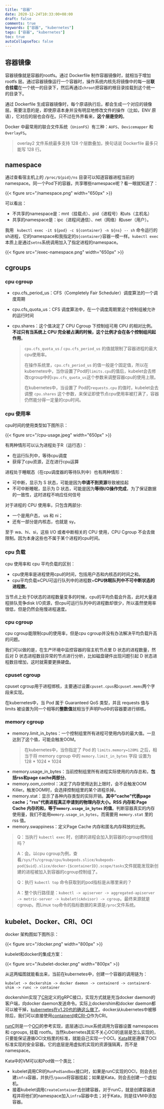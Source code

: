 ```yaml
---
title: "容器"
date: 2020-12-24T10:33:00+08:00
draft: false
comments: true
keywords: ["容器", "kubernetes"]
tags: ["容器", "kubernetes"]
toc: true
autoCollapseToc: false
---
```


## 容器镜像

容器镜像就是容器的rootfs。通过 Dockerfile 制作容器镜像时，就相当于增加 rootfs 层。通过容器镜像运行一个容器时，操作系统内核先将镜像中的每一层**联合挂载**在一个统一的目录下，然后再通过`chroot`把容器的根目录挂载到这个统一的目录下。

通过 Dockerfile 生成容器镜像时，每个原语执行后，都会生成一个对应的镜像层。需要注意的是，即使原语本身并没有明显地修改文件的操作（比如，ENV 原语），它对应的层也会存在。只不过在外界看来，**这个层是空的**。

Docker 中最常用的联合文件系统（`UnionFS`）有三种：`AUFS`、`Devicemapper` 和 `OverlayFS`。

> overlay2 文件系统最多支持 128 个层数叠加，换句话说 Dockerfile 最多只能写 128 行。

## namespace

通过查看宿主机上的 `/proc/${pid}/ns` 目录可以知道容器进程当前的namespace。同一个Pod下的容器，共享哪些namespace呢？看一眼就知道了：

{{< figure src="/namespace.png" width="650px" >}}

可以看出：

* 不共享的namespace是：mnt（挂载点）、pid（进程号）和uts（主机名）
* 共享的namespace是：ipc（进程间通信）、net（网络）和user（用户）。

我用 ` kubectl exec -it ${pod} -c ${container} -n ${ns} -- sh` 命令运行的sh进程，它的namespace和我指定的`${container}`容器一模一样。`kubectl exec` 本质上是通过`setns`系统调用加入了指定进程的namespace。

{{< figure src="/exec-namespace.png" width="650px" >}}

## cgroups

### cpu cgroup

* cpu.cfs_period_us：CFS（Completely Fair Scheduler）调度算法的一个调度周期
* cpu.cfs_quota_us：CFS 调度算法中，在一个调度周期里这个控制组被允许的运行时间
* cpu.shares：这个值决定了 CPU Cgroup 下控制组可用 CPU 的相对比例。**不过只有当系统上 CPU 完全被占满的时候，这个比例才会在各个控制组间起作用**。

    > `cpu.cfs_quota_us` / `cpu.cfs_period_us` 的值就限制了容器进程的最大cpu使用率。
    >
    > 在操作系统里，`cpu.cfs_period_us` 的值一般是个固定值，所以在kubernetes中，当你设置了Pod的`limits.cpu`的值后，kubelet会去修改cgroup中的`cpu.cfs_quota_us`这个参数来调整容器cpu的使用上限。
    >
    > 在kubernetes中，当设置了 Pod的`requests.cpu` 的值时，kubelet会去调整 `cpu.shares` 这个参数，来保证即使节点cpu使用率被打满了，容器仍然能分得一定量的cpu时间。

### cpu 使用率

cpu时间的使用类型如下图所示：

{{< figure src="/cpu-usage.jpeg" width="650px" >}}

有两种情形可以认为进程处于R（运行态）：

* 在运行队列中，等待cpu调度
* 获得了cpu资源，正在进行cpu运算

进程处于睡眠态（在cpu调度器的等待队列中）也有两种情形：

* 可中断，显示为 S 状态，可能是因为**申请不到资源**导致被挂起
* 不可中断睡眠，显示为 D 状态，可能是因为**等待I/O操作完成**，为了保证数据的一致性，这时进程不响应任何信号

对于进程的 CPU 使用率，只包含两部分:

* 一个是用户态， us 和 ni；
* 还有一部分是内核态，也就是 sy。

至于 wa、hi、si，这些 I/O 或者中断相关的 CPU 使用，CPU Cgroup 不会去做限制。因为本身这些也不属于某个进程的cpu时间。

### cpu 负载

cpu 使用率和 cpu 平均负载的区别：

* cpu使用率是进程使用cpu的时间，包括用户态和内核态的时间之和。
* cpu平均负载≈CPU可运行队列中的进程数+**CPU休眠队列中不可中断状态的进程数**。

当节点上处于D状态的进程数量变多的时候，cpu的平均负载会升高，此时大量进程排队竞争disk I/O资源，但cpu可运行队列中的进程数却很少，所以虽然使用率很低，但是仍然会拖慢进程速度。

### cpu cgroup

cpu cgroup能限制cpu的使用率，但是cpu cgroup并没有办法解决平均负载升高的问题。

我们可以做的是，在生产环境中监控容器的宿主机节点里 D 状态的进程数量，然后对 D 状态进程数目异常的节点进行分析，比如磁盘硬件出现问题引起 D 状态进程数目增加，这时就需要更换硬盘。

### cpuset cgroup

cpuset cgroup用于进程绑核，主要通过设置`cpuset.cpus`和`cpuset.mems`两个字段来实现。

在kubernetes中，当 Pod 属于 Guaranteed QoS 类型，并且 requests 值与 limits 被设置为同一个相等的**整数值**就相当于声明Pod中的容器要进行绑核。

### memory cgroup

* memory.limit_in_bytes：一个控制组里所有进程可使用内存的最大值。一旦达到了这个值，可能会触发OOM。
  > 在kubernetes中，当你指定了 Pod 的 `limits.memory=128Mi` 之后，相当于将 memory cgroup 中的 `memory.limit_in_bytes` 字段 设置为 128 * 1024 * 1024
* memory.usage_in_bytes：当前控制组里所有进程实际使用的内存总和，**包括rss和page cache两部分**。
* memory.oom_control：决定了内存使用达到上限时，会不会触发OOM Killer。触发OOM时，会选择控制组里的某个进程杀掉。
* memory.stat：显示了各种内存类型的实际开销。**其中"cache"代表page cache；"rss"代表进程真正申请到的物理内存大小。RSS 内存和 Page Cache 内存的和，等于`memory.usage_in_bytes` 的值**。判断容器真实的内存使用量，我们不能用`memory.usage_in_bytes`，而需要用 `memory.stat` 里的 rss 值。
* memory.swappiness：定义Page Cache 内存和匿名内存释放的比例。

> Q：当执行 `kubectl exec` 时，创建的进程会加入到容器的cgroup控制组吗？
>
> A：会。以cpu cgroup为例，查看`/sys/fs/cgroup/cpu/kubepods.slice/kubepods-pod{$uid}.slice/docker-{$containerID}.scope/tasks`文件就能发现新创建的进程被加入到容器的cgroup控制组了。
>
> Q：执行 `kubectl top` 命令获取到的pod指标是从哪里来的？
>
> A：整个执行路径是：`kubectl -> apiserver -> aggregated-apiserver -> metric-server -> kubelet(cAdvisor) -> cgroup`。最终来源就是cgroup。而Linux `top`命令的指标数据的来源是`/proc`文件系统。

## kubelet、Docker、CRI、OCI

docker 架构图如下图所示：

{{< figure src="/docker.png" width="800px" >}}

kubelet和docker的集成方案：

{{< figure src="/kubelet-docker.png" width="800px" >}}

从这两幅图就能看出来，当前在kubernetes中，创建一个容器的调用链为：

`kubelet -> dockershim -> docker daemon -> containerd -> containerd-shim -> runc -> container`

dockershim实现了[CRI](https://github.com/kubernetes/kubernetes/blob/8327e433590f9e867b1e31a4dc32316685695729/pkg/kubelet/apis/cri/services.go)定义的gRPC接口，实现方式就是充当docker daemon的客户端，向docker daemon发送命令。实际上dockershim和docker daemon都可以被干掉，[kubernetes在v1.20也的确这么做了](https://github.com/kubernetes/kubernetes/blob/master/CHANGELOG/CHANGELOG-1.20.md#deprecation)。docker从kubernetes中被移除后，我们可以直接使用[containerd](https://github.com/containerd/containerd)或[CRI-O](https://github.com/cri-o/cri-o)作为CRI。

[runC](https://github.com/opencontainers/runc)则是一个[OCI](https://github.com/opencontainers/runtime-spec)的参考实现，底层通过Linux系统调用为容器设置 namespaces 和 cgroups, 挂载 rootfs。当然kubernetes其实不关心OCI的底层是怎么实现的，只要能保证遵循OCI文档里的标准，就能自己实现一个OCI。[Kata](https://github.com/kata-containers/kata-containers)就是遵循了OCI标准实现的安全容器。它的底层是用虚拟机实现的资源强隔离，而不是namespace。

Kata中的VM可以和Pod做一个类比：

* kubelet调用CRI的`RunPodSandbox`接口时，如果是runC实现的OCI，则会去创建`infra`容器，并执行`/pause`将容器挂起；如果是Kata，则会去创建一个虚拟机。
* 接着kubelet调用`CreateContainer`去创建容器，对于runC，就是创建容器进程并将他们的namespace加入`infra`容器中去；对于Kata，则是往VM中添加容器。
